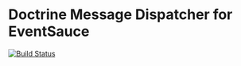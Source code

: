 # Doctrine Message Dispatcher for EventSauce

[![Build Status](https://travis-ci.org/EventSaucePHP/DoctrineMessageDispatcher.svg?branch=master)](https://travis-ci.org/EventSaucePHP/DoctrineMessageRepository)
